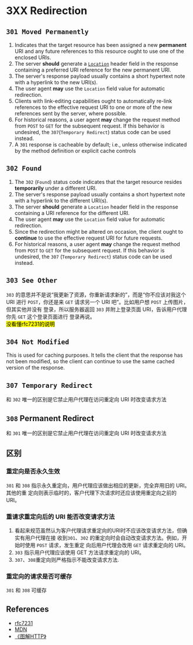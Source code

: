 # 3XX Redirection


## `301 Moved Permanently`
1. Indicates that the target resource has been assigned a new **permanent** URI
and any future references to this resource ought to use one of the enclosed URIs.
2. The server **should** generate a [`Location`](https://developer.mozilla.org/en-US/docs/Web/HTTP/Headers/Location)
header field in the response containing a preferred URI reference for the new
permanent URI.
3. The server's response payload usually contains a short hypertext note with a
    hyperlink to the new URI(s).
4. The user agent **may** use the `Location` field value for automatic
redirection.
5. Clients with link-editing capabilities ought to automatically re-link
references to the effective request URI to one or more of the new references
sent by the server, where possible.
6. For historical reasons, a user agent **may** change the request method from
`POST` to `GET` for the subsequent request. If this behavior is undesired, the
`307`(`Temporary Redirect`) status code can be used instead.
7. A `301` response is cacheable by default; i.e., unless otherwise indicated by
 the method definition or explicit cache controls


## `302 Found`
1. The `302` (`Found`) status code indicates that the target resource resides
**temporarily** under a different URI.
2. The server's response payload usually contains a short hypertext note with a
hyperlink to the different URI(s).
3. The server **should** generate a `Location` header field in the response
containing a URI reference for the different URI.
4. The user agent **may** use the `Location` field value for automatic
redirection.
5. Since the redirection might be altered on occasion, the client ought to
**continue** to use the effective request URI for future requests.
6. For historical reasons, a user agent **may** change the request method from
`POST` to `GET` for the subsequent request.  If this behavior is undesired, the
`307` (`Temporary Redirect`) status code can be used instead.


## `303 See Other`
`303` 的意思并不是说“我更新了资源，你重新请求新的”，而是“你不应该对我这个 URI 进行
`POST`，你还是来 `GET` 请求另一个 URI 吧”。比如用户想 `POST` 上传图片，但其实他并没有
登录，所以服务器返回 `303` 并附上登录页面 URI，告诉用户代理你先 `GET` 这个登录页面进行
登录再说。  
<mark>没看懂rfc7231的说明</mar>


## `304 Not Modified`
This is used for caching purposes. It tells the client that the response has not
 been modified, so the client can continue to use the same cached version of the
 response.


## `307 Temporary Redirect`
和 `302` 唯一的区别是它禁止用户代理在访问重定向 URI 时改变请求方法


## `308` Permanent Redirect
和 `301` 唯一的区别是它禁止用户代理在访问重定向 URI 时改变请求方法


## 区别
### 重定向是否永久生效
`301` 和 `308` 指示永久重定向，用户代理应该做出相应的更新，完全弃用旧的 URI。其他的重
定向则表示临时的，客户代理下次请求时还应该使用重定向之前的 URI。

### 重请求重定向后的 URI 能否改变请求方法
1. 看起来规范虽然认为客户代理请求重定向的URI时不应该改变请求方法，但确实有用户代理在接
收到`301`、`302` 的重定向时会自动改变请求方法。例如，开始时使用 `POST` 请求，发生重定
向后用户代理会改用 `GET` 请求重定向的 URI。
2. `303` 指示用户代理应该使用 GET 方法请求重定向的 URI。
3. `307`、`308`重定向则严格指示不能改变请求方法.

### 重定向的请求是否可缓存
`301` 和 `308` 可缓存


## References
* [rfc7231](https://tools.ietf.org/html/rfc7231)
* [MDN](https://developer.mozilla.org/en-US/docs/Web/HTTP/Status)
* [《图解HTTP》](http://www.ituring.com.cn/book/1229)
